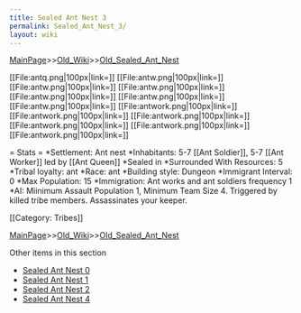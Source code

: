 ```yaml
---
title: Sealed Ant Nest 3
permalink: Sealed_Ant_Nest_3/
layout: wiki
---
```


[MainPage](/keeperrl_wiki/ "wikilink")>>[Old_Wiki](/keeperrl_wiki/Old_Wiki "wikilink")>>[Old_Sealed_Ant_Nest](/keeperrl_wiki/Old_Sealed_Ant_Nest "wikilink")

[[File:antq.png|100px|link=]]
[[File:antw.png|100px|link=]]
[[File:antw.png|100px|link=]]
[[File:antw.png|100px|link=]]
[[File:antw.png|100px|link=]]
[[File:antw.png|100px|link=]]
[[File:antw.png|100px|link=]]
[[File:antwork.png|100px|link=]]
[[File:antwork.png|100px|link=]]
[[File:antwork.png|100px|link=]]
[[File:antwork.png|100px|link=]]
[[File:antwork.png|100px|link=]]
[[File:antwork.png|100px|link=]]

= Stats =
*Settlement: Ant nest
*Inhabitants: 5-7 [[Ant Soldier]], 5-7 [[Ant Worker]] led by [[Ant Queen]]
*Sealed in
*Surrounded With Resources: 5
*Tribal loyalty: ant
*Race: ant
*Building style: Dungeon 
*Immigrant Interval: 0
*Max Population: 15 
*Immigration: Ant works and ant soldiers frequency 1  
*AI: Miinimum Assault Population 1, Minimum Team Size 4. Triggered by killed tribe members. Assassinates your keeper. 

[[Category: Tribes]]

[MainPage](/keeperrl_wiki/ "wikilink")>>[Old_Wiki](/keeperrl_wiki/Old_Wiki "wikilink")>>[Old_Sealed_Ant_Nest](/keeperrl_wiki/Old_Sealed_Ant_Nest "wikilink")

Other items in this section
-    [Sealed Ant Nest 0](/keeperrl_wiki/Sealed_Ant_Nest_0 "wikilink")
-    [Sealed Ant Nest 1](/keeperrl_wiki/Sealed_Ant_Nest_1 "wikilink")
-    [Sealed Ant Nest 2](/keeperrl_wiki/Sealed_Ant_Nest_2 "wikilink")
-    [Sealed Ant Nest 4](/keeperrl_wiki/Sealed_Ant_Nest_4 "wikilink")
